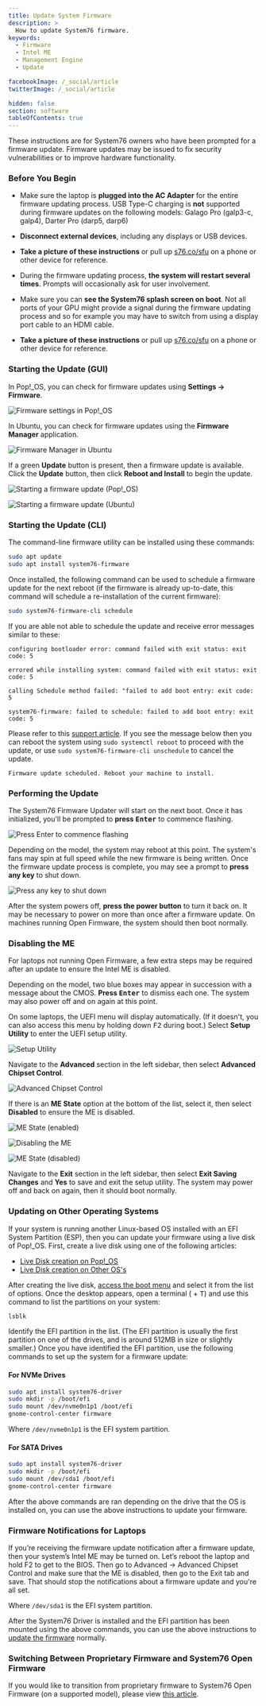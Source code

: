 ```yaml
---
title: Update System Firmware
description: >
  How to update System76 firmware.
keywords:
  - Firmware
  - Intel ME
  - Management Engine
  - Update

facebookImage: /_social/article
twitterImage: /_social/article

hidden: false
section: software
tableOfContents: true
---
```


These instructions are for System76 owners who have been prompted for a firmware update. Firmware updates may be issued to fix security vulnerabilities or to improve hardware functionality.

### Before You Begin

* Make sure the laptop is **plugged into the AC Adapter** for the entire firmware updating process. USB Type-C charging is **not** supported during firmware updates on the following models: Galago Pro (galp3-c, galp4), Darter Pro (darp5, darp6)
* **Disconnect external devices**, including any displays or USB devices.
* **Take a picture of these instructions** or pull up [s76.co/sfu](https://s76.co/sfu) on a phone or other device for reference.
* During the firmware updating process, **the system will restart several times**. Prompts will occasionally ask for user involvement.
* Make sure you can **see the System76 splash screen on boot**. Not all ports of your GPU might provide a signal during the firmware updating process and so for example you may have to switch from using a display port cable to an HDMI cable.

* **Take a picture of these instructions** or pull up [s76.co/sfu](https://s76.co/sfu) on a phone or other device for reference.

### Starting the Update (GUI)

In Pop!\_OS, you can check for firmware updates using **Settings -> Firmware**.

![Firmware settings in Pop!_OS](/images/system-firmware/gui-pop.jpg)

In Ubuntu, you can check for firmware updates using the **Firmware Manager** application.

![Firmware Manager in Ubuntu](/images/system-firmware/gui-ubuntu.jpg)

If a green **Update** button is present, then a firmware update is available. Click the **Update** button, then click **Reboot and Install** to begin the update.

![Starting a firmware update (Pop!_OS)](/images/system-firmware/install-pop.jpg)

![Starting a firmware update (Ubuntu)](/images/system-firmware/install-ubuntu.jpg)

### Starting the Update (CLI)

The command-line firmware utility can be installed using these commands:

```bash
sudo apt update
sudo apt install system76-firmware
```

Once installed, the following command can be used to schedule a firmware update for the next reboot (if the firmware is already up-to-date, this command will schedule a re-installation of the current firmware):

```bash
sudo system76-firmware-cli schedule
```

If you are able not able to schedule the update and receive error messages similar to these:

```
configuring bootloader error: command failed with exit status: exit code: 5
```

```
errored while installing system: command failed with exit status: exit code: 5
```

```
calling Schedule method failed: "failed to add boot entry: exit code: 5
```

```
system76-firmware: failed to schedule: failed to add boot entry: exit code: 5
```

Please refer to this [support article](/articles/open-firmware-smmstore). If you see the message below then you can reboot the system using `sudo systemctl reboot` to proceed with the update, or use `sudo system76-firmware-cli unschedule` to cancel the update.

```
Firmware update scheduled. Reboot your machine to install.
```

### Performing the Update

The System76 Firmware Updater will start on the next boot. Once it has initialized, you'll be prompted to **press <kbd>Enter</kbd>** to commence flashing.

![Press Enter to commence flashing](/images/system-firmware/press-enter.jpg)

Depending on the model, the system may reboot at this point. The system's fans may spin at full speed while the new firmware is being written. Once the firmware update process is complete, you may see a prompt to **press any key** to shut down.

![Press any key to shut down](/images/system-firmware/press-any-key.jpg)

After the system powers off, **press the power button** to turn it back on. It may be necessary to power on more than once after a firmware update. On machines running Open Firmware, the system should then boot normally.

### Disabling the ME

For laptops not running Open Firmware, a few extra steps may be required after an update to ensure the Intel ME is disabled.

Depending on the model, two blue boxes may appear in succession with a message about the CMOS. **Press <kbd>Enter</kbd>** to dismiss each one. The system may also power off and on again at this point.

On some laptops, the UEFI menu will display automatically. (If it doesn't, you can also access this menu by holding down <kbd>F2</kbd> during boot.) Select **Setup Utility** to enter the UEFI setup utility.

![Setup Utility](/images/system-firmware/setup-utility.jpg)

Navigate to the **Advanced** section in the left sidebar, then select **Advanced Chipset Control**.

![Advanced Chipset Control](/images/system-firmware/advanced-chipset-control.jpg)

If there is an **ME State** option at the bottom of the list, select it, then select **Disabled** to ensure the ME is disabled.

![ME State (enabled)](/images/system-firmware/me-state-enabled.jpg)

![Disabling the ME](/images/system-firmware/disabling-me.jpg)

![ME State (disabled)](/images/system-firmware/me-state-disabled.jpg)

Navigate to the **Exit** section in the left sidebar, then select **Exit Saving Changes** and **Yes** to save and exit the setup utility. The system may power off and back on again, then it should boot normally.

### Updating on Other Operating Systems

If your system is running another Linux-based OS installed with an EFI System Partition (ESP), then you can update your firmware using a live disk of Pop!\_OS. First, create a live disk using one of the following articles:

* [Live Disk creation on Pop!_OS](/articles/pop-live-disk/)
* [Live Disk creation on Other OS's](/articles/live-disk/)

After creating the live disk, [access the boot menu](/articles/boot-menu/) and select it from the list of options. Once the desktop appears, open a terminal (<kbd><font-awesome-icon :icon="['fab', 'pop-os']"></font-awesome-icon></kbd> + <kbd>T</kbd>) and use this command to list the partitions on your system:

```bash
lsblk
```

Identify the EFI partition in the list. (The EFI partition is usually the first partition on one of the drives, and is around 512MB in size or slightly smaller.) Once you have identified the EFI partition, use the following commands to set up the system for a firmware update:

#### For NVMe Drives

```bash
sudo apt install system76-driver
sudo mkdir -p /boot/efi
sudo mount /dev/nvme0n1p1 /boot/efi
gnome-control-center firmware
```

Where `/dev/nvme0n1p1` is the EFI system partition.

#### For SATA Drives

```bash
sudo apt install system76-driver
sudo mkdir -p /boot/efi
sudo mount /dev/sda1 /boot/efi
gnome-control-center firmware
```

After the above commands are ran depending on the drive that the OS is installed on, you can use the above instructions to update your firmware.

### Firmware Notifications for Laptops

If you’re receiving the firmware update notification after a firmware update, then your system’s Intel ME may be turned on. Let’s reboot the laptop and hold F2 to get to the BIOS. Then go to Advanced -> Advanced Chipset Control and make sure that the ME is disabled, then go to the Exit tab and save. That should stop the notifications about a firmware update and you're all set.

Where `/dev/sda1` is the EFI system partition.

After the System76 Driver is installed and the EFI partition has been mounted using the above commands, you can use the above instructions to [update the firmware](#starting-the-update-gui) normally.

### Switching Between Proprietary Firmware and System76 Open Firmware

If you would like to transition from proprietary firmware to System76 Open Firmware (on a supported model), please view [this article](/articles/transition-firmware/).
